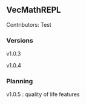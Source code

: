 ## VecMathREPL

Contributors:
Test
### Versions
v1.0.3

v1.0.4

### Planning

v1.0.5 : quality of life features
